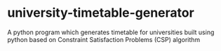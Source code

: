# university-timetable-generator
A python program which generates timetable for universities built using python based on Constraint Satisfaction Problems (CSP) algorithm
